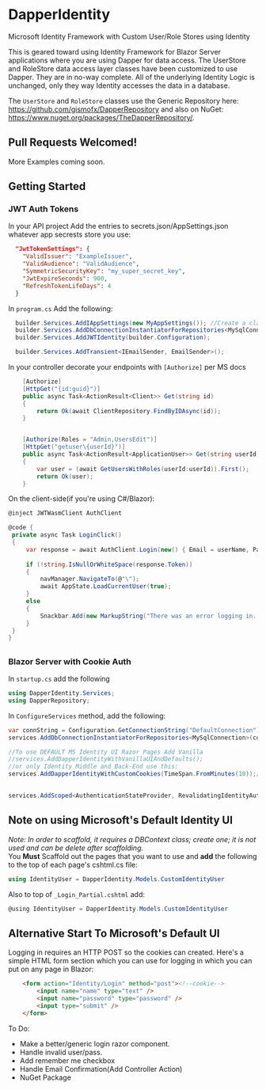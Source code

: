 # DapperIdentity
Microsoft Identity Framework with Custom User/Role Stores using Identity

This is geared toward using Identity Framework for Blazor Server applications where you are using Dapper for data access.
The UserStore and RoleStore data access layer classes have been customized to use Dapper. They are in no-way complete. All of the underlying Identity Logic is unchanged, only they way Identity accesses the data in a database.

The `UserStore` and `RoleStore` classes use the Generic Repository here:
https://github.com/gismofx/DapperRepository and also on NuGet: https://www.nuget.org/packages/TheDapperRepository/.

## Pull Requests Welcomed!

More Examples coming soon.

## Getting Started

### JWT Auth Tokens
In your API project Add the entries to secrets.json/AppSettings.json whatever app secrests store you use:
```json
  "JwtTokenSettings": {
    "ValidIssuer": "ExampleIssuer",
    "ValidAudience": "ValidAudience",
    "SymmetricSecurityKey": "my_super_secret_key",
    "JwtExpireSeconds": 900,
    "RefreshTokenLifeDays": 4
  }
```
In `program.cs` Add the following:
```c#
  builder.Services.AddIAppSettings(new MyAppSettings()); //Create a class that implements IAppSettings
  builder.Services.AddDbConnectionInstantiatorForRepositories<MySqlConnection>(conStrBuilder.GetConnectionString(true)); //eg
  builder.Services.AddJWTIdentity(builder.Configuration);

  builder.Services.AddTransient<IEmailSender, EmailSender>();

```

In your controller decorate your endpoints with `[Authorize]` per MS docs
```c#
    [Authorize]
    [HttpGet("{id:guid}")]
    public async Task<ActionResult<Client>> Get(string id)
    {
        return Ok(await ClientRepository.FindByIDAsync(id));
    }


    [Authorize(Roles = "Admin,UsersEdit")]
    [HttpGet("getuser\{userId}")]
    public async Task<ActionResult<ApplicationUser>> Get(string userId)
    {
        var user = (await GetUsersWithRoles(userId:userId)).First();
        return Ok(user);
    }

```

On the client-side(if you're using C#/Blazor):
```c#
@inject JWTWasmClient AuthClient

@code {
 private async Task LoginClick()
 {
     var response = await AuthClient.Login(new() { Email = userName, Password = password }, ((AuthStateProvider)authStateProvider).NotifyUserAuthentication);
 
     if (!string.IsNullOrWhiteSpace(response.Token))
     {
         navManager.NavigateTo(@"\");
         await AppState.LoadCurrentUser(true);
     }
     else
     {
         Snackbar.Add(new MarkupString("There was an error logging in. Bad login info or internet may be disconnected. Try again later"), Severity.Error);
     }
 }
}
```



##


### Blazor Server with Cookie Auth
In `startup.cs` add the following
```c#
using DapperIdentity.Services;
using DapperRepository;
```

In `ConfigureServices` method, add the following:
```c#
var connString = Configuration.GetConnectionString("DefaultConnection");
services.AddDbConnectionInstantiatorForRepositories<MySqlConnection>(connString);

//To use DEFAULT MS Identity UI Razor Pages Add Vanilla
//services.AddDapperIdentityWithVanillaUIAndDefaults();
//or only Identity Middle and Back-End use this:
services.AddDapperIdentityWithCustomCookies(TimeSpan.FromMinutes(10));//Or however long you want login cookie to last

 
services.AddScoped<AuthenticationStateProvider, RevalidatingIdentityAuthenticationStateProvider<DapperIdentity.Models.CustomIdentityUser>>();
```

## Note on using Microsoft's Default Identity UI
*Note: In order to scaffold, it requires a DBContext class; create one; it is not used and can be delete after scaffolding.*  
You **Must** Scaffold out the pages that you want to use and **add** the following to the top of each page's cshtml.cs file:  
```c#
using IdentityUser = DapperIdentity.Models.CustomIdentityUser
```

Also to top of `_Login_Partial.cshtml` add:  
```c#
@using IdentityUser = DapperIdentity.Models.CustomIdentityUser
```

## Alternative Start To Microsoft's Default UI
Logging in requires an HTTP POST so the cookies can created.
Here's a simple HTML form section which you can use for logging in which you can put on any page in Blazor:

```html
    <form action="Identity/Login" method="post"><!--cookie-->
        <input name="name" type="text" />
        <input name="password" type="password" />
        <input type="submit" />
    </form> 
```



To Do:
* Make a better/generic login razor component. 
* Handle invalid user/pass. 
* Add remember me checkbox
* Handle Email Confirmation(Add Controller Action)
* NuGet Package
